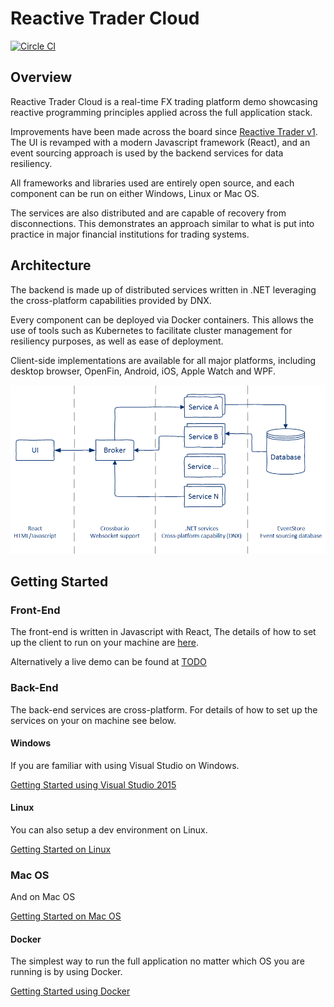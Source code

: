 # Reactive Trader Cloud

[![Circle CI](https://circleci.com/gh/AdaptiveConsulting/ReactiveTraderCloud.svg?style=svg&circle-token=801547883329d22e505634493b58b26fbb742e46)](https://circleci.com/gh/AdaptiveConsulting/ReactiveTraderCloud)

## Overview

Reactive Trader Cloud is a real-time FX trading platform demo showcasing reactive programming principles applied across the full application stack.

Improvements have been made across the board since [Reactive Trader v1](https://github.com/AdaptiveConsulting/ReactiveTrader). The UI is revamped with a modern Javascript framework (React), and an event sourcing approach is used by the backend services for data resiliency.

All frameworks and libraries used are entirely open source, and each component can be run on either Windows, Linux or Mac OS.

The services are also distributed and are capable of recovery from disconnections. This demonstrates an approach similar to what is put into practice in major financial institutions for trading systems.

## Architecture

The backend is made up of distributed services written in .NET leveraging the cross-platform capabilities provided by DNX.

Every component can be deployed via Docker containers. This allows the use of tools such as Kubernetes to facilitate cluster management for resiliency purposes, as well as ease of deployment.

Client-side implementations are available for all major platforms, including desktop browser, OpenFin, Android, iOS, Apple Watch and WPF.

![Architecture Overview](/docs/ArchitectureOverview.png)

## Getting Started

### Front-End

The front-end is written in Javascript with React, The details of how to set up the client to run on your machine are [here](src/client/README.md).

Alternatively a live demo can be found at [TODO](reactivetrader.com)

### Back-End

The back-end services are cross-platform. For details of how to set up the services on your on machine see below.

#### Windows

If you are familiar with using Visual Studio on Windows.

[Getting Started using Visual Studio 2015](/docs/vs-setup.md)

#### Linux

You can also setup a dev environment on Linux.

[Getting Started on Linux](/docs/linux-setup.md)

### Mac OS

And on Mac OS

[Getting Started on Mac OS](/docs/macos-setup.md)

#### Docker

The simplest way to run the full application no matter which OS you are running is by using Docker.

[Getting Started using Docker](/docs/docker-setup.md)
